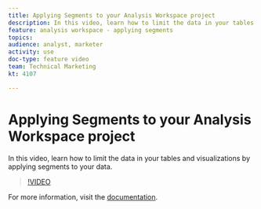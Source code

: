 ```yaml
---
title: Applying Segments to your Analysis Workspace project
description: In this video, learn how to limit the data in your tables and visualizations by applying segments to your data.
feature: analysis workspace - applying segments
topics: 
audience: analyst, marketer
activity: use
doc-type: feature video
team: Technical Marketing
kt: 4107

---
```


# Applying Segments to your Analysis Workspace project

In this video, learn how to limit the data in your tables and visualizations by applying segments to your data.

>[!VIDEO](https://video.tv.adobe.com/v/30994/?quality=12)

For more information, visit the [documentation](https://docs.adobe.com/content/help/en/analytics/components/segmentation/segmentation-workflow/t-seg-apply.html).
